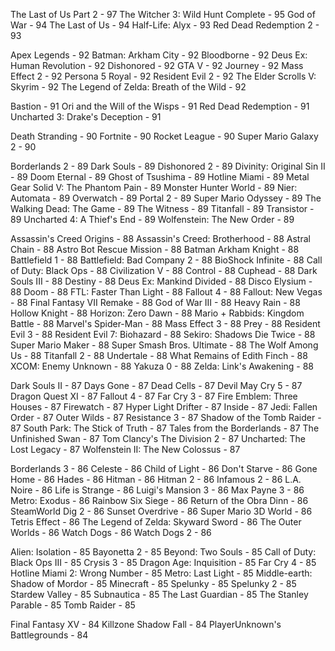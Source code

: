 The Last of Us Part 2 - 97
The Witcher 3: Wild Hunt Complete - 95
God of War - 94
The Last of Us - 94
Half-Life: Alyx - 93
Red Dead Redemption 2 - 93

Apex Legends - 92
Batman: Arkham City - 92
Bloodborne - 92
Deus Ex: Human Revolution - 92
Dishonored - 92
GTA V - 92
Journey - 92
Mass Effect 2 - 92
Persona 5 Royal - 92
Resident Evil 2 - 92
The Elder Scrolls V: Skyrim - 92
The Legend of Zelda: Breath of the Wild - 92

Bastion - 91
Ori and the Will of the Wisps - 91
Red Dead Redemption - 91
Uncharted 3: Drake's Deception - 91

Death Stranding - 90
Fortnite - 90
Rocket League - 90
Super Mario Galaxy 2 - 90

Borderlands 2 - 89
Dark Souls - 89
Dishonored 2 - 89
Divinity: Original Sin II - 89
Doom Eternal - 89
Ghost of Tsushima - 89
Hotline Miami - 89
Metal Gear Solid V: The Phantom Pain - 89
Monster Hunter World - 89
Nier: Automata - 89
Overwatch - 89
Portal 2 - 89
Super Mario Odyssey - 89
The Walking Dead: The Game - 89
The Witness - 89
Titanfall - 89
Transistor - 89
Uncharted 4: A Thief's End - 89
Wolfenstein: The New Order - 89

Assassin's Creed Origins - 88
Assassin's Creed: Brotherhood - 88
Astral Chain - 88
Astro Bot Rescue Mission - 88
Batman Arkham Knight - 88
Battlefield 1 - 88
Battlefield: Bad Company 2 - 88
BioShock Infinite - 88
Call of Duty: Black Ops - 88
Civilization V - 88
Control - 88
Cuphead - 88
Dark Souls III - 88
Destiny - 88
Deus Ex: Mankind Divided - 88
Disco Elysium - 88
Doom - 88
FTL: Faster Than Light - 88
Fallout 4 - 88
Fallout: New Vegas - 88
Final Fantasy VII Remake - 88
God of War III - 88
Heavy Rain - 88
Hollow Knight - 88
Horizon: Zero Dawn - 88
Mario + Rabbids: Kingdom Battle - 88
Marvel's Spider-Man - 88
Mass Effect 3 - 88
Prey - 88
Resident Evil 3 - 88
Resident Evil 7: Biohazard - 88
Sekiro: Shadows Die Twice - 88
Super Mario Maker - 88
Super Smash Bros. Ultimate - 88
The Wolf Among Us - 88
Titanfall 2 - 88
Undertale - 88
What Remains of Edith Finch - 88
XCOM: Enemy Unknown - 88
Yakuza 0 - 88
Zelda: Link's Awakening - 88

Dark Souls II - 87
Days Gone - 87
Dead Cells - 87
Devil May Cry 5 - 87
Dragon Quest XI - 87
Fallout 4 - 87
Far Cry 3 - 87
Fire Emblem: Three Houses - 87
Firewatch - 87
Hyper Light Drifter - 87
Inside - 87
Jedi: Fallen Order - 87
Outer Wilds - 87
Resistance 3 - 87
Shadow of the Tomb Raider - 87
South Park: The Stick of Truth - 87
Tales from the Borderlands - 87
The Unfinished Swan - 87
Tom Clancy's The Division 2 - 87
Uncharted: The Lost Legacy - 87
Wolfenstein II: The New Colossus - 87

Borderlands 3 - 86
Celeste - 86
Child of Light - 86
Don't Starve - 86
Gone Home - 86
Hades - 86
Hitman - 86
Hitman 2 - 86
Infamous 2 - 86
L.A. Noire - 86
Life is Strange - 86
Luigi's Mansion 3 - 86
Max Payne 3 - 86
Metro: Exodus - 86
Rainbow Six Siege - 86
Return of the Obra Dinn - 86
SteamWorld Dig 2 - 86
Sunset Overdrive - 86
Super Mario 3D World - 86
Tetris Effect - 86
The Legend of Zelda: Skyward Sword - 86
The Outer Worlds - 86
Watch Dogs - 86
Watch Dogs 2 - 86

Alien: Isolation - 85
Bayonetta 2 - 85
Beyond: Two Souls - 85
Call of Duty: Black Ops III - 85
Crysis 3 - 85
Dragon Age: Inquisition - 85
Far Cry 4 - 85
Hotline Miami 2: Wrong Number - 85
Metro: Last Light - 85
Middle-earth: Shadow of Mordor - 85
Minecraft - 85
Spelunky - 85
Spelunky 2 - 85
Stardew Valley - 85
Subnautica - 85
The Last Guardian - 85
The Stanley Parable - 85
Tomb Raider - 85

Final Fantasy XV - 84
Killzone Shadow Fall - 84
PlayerUnknown's Battlegrounds - 84